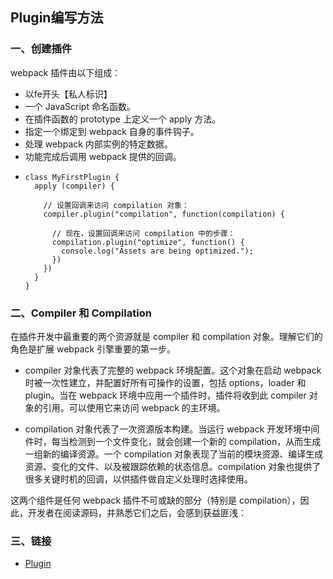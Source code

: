 ## Plugin编写方法
### 一、创建插件
webpack 插件由以下组成：
- 以fe开头【私人标识】
- 一个 JavaScript 命名函数。
- 在插件函数的 prototype 上定义一个 apply 方法。
- 指定一个绑定到 webpack 自身的事件钩子。
- 处理 webpack 内部实例的特定数据。
- 功能完成后调用 webpack 提供的回调。
- ``` 
  class MyFirstPlugin {
    apply (compiler) {

      // 设置回调来访问 compilation 对象：
      compiler.plugin("compilation", function(compilation) {
    
        // 现在，设置回调来访问 compilation 中的步骤：
        compilation.plugin("optimize", function() {
          console.log("Assets are being optimized.");
        })
      })
    }
  }
  ```

### 二、Compiler 和 Compilation
在插件开发中最重要的两个资源就是 compiler 和 compilation 对象。理解它们的角色是扩展 webpack 引擎重要的第一步。

- compiler 对象代表了完整的 webpack 环境配置。这个对象在启动 webpack 时被一次性建立，并配置好所有可操作的设置，包括 options，loader 和 plugin。当在 webpack 环境中应用一个插件时，插件将收到此 compiler 对象的引用。可以使用它来访问 webpack 的主环境。

- compilation 对象代表了一次资源版本构建。当运行 webpack 开发环境中间件时，每当检测到一个文件变化，就会创建一个新的 compilation，从而生成一组新的编译资源。一个 compilation 对象表现了当前的模块资源、编译生成资源、变化的文件、以及被跟踪依赖的状态信息。compilation 对象也提供了很多关键时机的回调，以供插件做自定义处理时选择使用。

这两个组件是任何 webpack 插件不可或缺的部分（特别是 compilation），因此，开发者在阅读源码，并熟悉它们之后，会感到获益匪浅：

### 三、链接
- [Plugin](https://www.webpackjs.com/contribute/writing-a-plugin/)